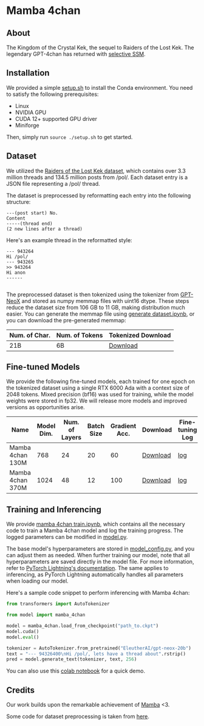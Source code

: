 # Mamba 4chan

## About

The Kingdom of the Crystal Kek, the sequel to Raiders of the Lost Kek. The legendary GPT-4chan has returned with [selective SSM](https://arxiv.org/abs/2312.00752).

## Installation

We provided a simple [setup.sh](setup.sh) to install the Conda environment. You need to satisfy the following prerequisites:

- Linux
- NVIDIA GPU
- CUDA 12+ supported GPU driver
- Miniforge

Then, simply run `source ./setup.sh` to get started.

## Dataset

We utilized the [Raiders of the Lost Kek dataset](https://arxiv.org/abs/2001.07487), which contains over 3.3 million threads and 134.5 million posts from /pol/. Each dataset entry is a JSON file representing a /pol/ thread.

The dataset is preprocessed by reformatting each entry into the following structure:

```text
---(post start) No.
Content
-----(thread end)
(2 new lines after a thread)
```

Here's an example thread in the reformatted style:

```text
--- 943264
Hi /pol/
--- 943265
>> 943264
Hi anon
------


```

The preprocessed dataset is then tokenized using the tokenizer from [GPT-NeoX](https://arxiv.org/abs/2204.06745) and stored as numpy memmap files with uint16 dtype. These steps reduce the dataset size from 106 GB to 11 GB, making distribution much easier. You can generate the memmap file using [generate dataset.ipynb](generate%20dataset.ipynb), or you can download the pre-generated memmap:

| Num. of Char. | Num. of Tokens | Tokenized Download                                          |
|---------------|----------------|-------------------------------------------------------------|
| 21B           | 6B             | [Download](https://archive.org/details/mamba_4chan_dataset) |

## Fine-tuned Models

We provide the following fine-tuned models, each trained for one epoch on the tokenized dataset using a single RTX 6000 Ada with a context size of 2048 tokens. Mixed precision (bf16) was used for training, while the model weights were stored in fp32. We will release more models and improved versions as opportunities arise.

| Name             | Model Dim. | Num. of Layers | Batch Size | Gradient Acc. | Download                  | Fine-tuning Log |
|------------------|------------|----------------|------------|---------------|---------------------------|-----------------|
| Mamba 4chan 130M | 768        | 24             | 20         | 60            | [Download][130M download] | [log][130M log] |
| Mamba 4chan 370M | 1024       | 48             | 12         | 100           | [Download][370M download] | [log][370M log] |

[130M download]: https://archive.org/details/mamba_4chan_130m
[130M log]: https://wandb.ai/catalpa/Mamba%204chan%20130m
[370m download]: https://archive.org/details/mamba_4chan_370m
[370M log]: https://wandb.ai/catalpa/Mamba%204chan%20370m

## Training and Inferencing

We provide [mamba 4chan train.ipynb](mamba%204chan%20train.ipynb), which contains all the necessary code to train a Mamba 4chan model and log the training progress. The logged parameters can be modified in [model.py](model.py).

The base model's hyperparameters are stored in [model_config.py](model_config.py), and you can adjust them as needed. When further training our model, note that all hyperparameters are saved directly in the model file. For more information, refer to [PyTorch Lightning's documentation](https://lightning.ai/docs/pytorch/stable/common/checkpointing_basic.html#contents-of-a-checkpoint). The same applies to inferencing, as PyTorch Lightning automatically handles all parameters when loading our model.

Here's a sample code snippet to perform inferencing with Mamba 4chan:

```python
from transformers import AutoTokenizer

from model import mamba_4chan

model = mamba_4chan.load_from_checkpoint("path_to.ckpt")
model.cuda()
model.eval()

tokenizer = AutoTokenizer.from_pretrained("EleutherAI/gpt-neox-20b")
text = "--- 94326400\nHi /pol/, lets have a thread about".rstrip()
pred = model.generate_text(tokenizer, text, 256)
```

You can also use this [colab notebook](https://colab.research.google.com/drive/1AEebKVl0gBOg75G8kYwIPUZdlK0kRTK4) for a quick demo.

## Credits

Our work builds upon the remarkable achievement of [Mamba](https://arxiv.org/abs/2312.00752) <3.

Some code for dataset preprocessing is taken from [here](https://github.com/yk/gpt-4chan-public/blob/master/src/process_data.py).
